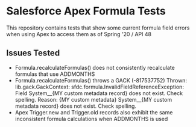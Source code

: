 # Salesforce Apex Formula Tests

This repository contains tests that show some current formula field errors when using Apex to access them as of Spring '20 / API 48

## Issues Tested

* Formula.recalculateFormulas() does not consistently recalculate formulas that use ADDMONTHS
* Formula.recalculateFormulas() throws a GACK (-817537752) Thrown: lib.gack.GackContext: sfdc.formula.InvalidFieldReferenceException: Field System__{MY custom metadata record} does not exist. Check spelling. Reason: {MY custom metadata} System__{MY custom metadata record} does not exist. Check spelling.
* Apex Trigger.new and Trigger.old records also exhibit the same inconsistent formula calculations when ADDMONTHS is used



